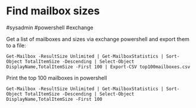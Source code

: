 # Find mailbox sizes
#sysadmin #powershell #exchange

Get a list of mailboxes and sizes via exchange powershell and export them to a file:

```
Get-Mailbox -ResultSize Unlimited | Get-MailboxStatistics | Sort-Object TotalItemSize -Descending | Select-Object DisplayName,TotalItemSize -First 100 | Export-CSV top100mailboxes.csv
```

Print the top 100 mailboxes in powershell

```
Get-Mailbox -ResultSize Unlimited | Get-MailboxStatistics | Sort-Object TotalItemSize -Descending | Select-Object DisplayName,TotalItemSize -First 100
```
